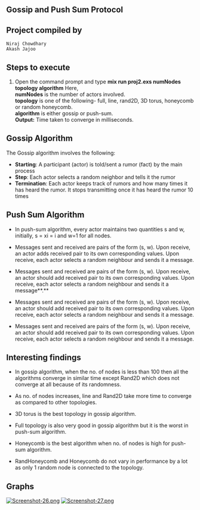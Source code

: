 ## Gossip and Push Sum Protocol
	
## Project compiled by
	Niraj Chowdhary
	Akash Jajoo

## Steps to execute
1.  Open the command prompt and type **mix run proj2.exs numNodes topology algorithm** 
  Here,  
     **numNodes** is the number of actors involved.  
      **topology** is one of the following- full, line, rand2D, 3D torus, honeycomb or random honeycomb.  
      **algorithm** is either gossip or push-sum.    
    **Output:**  Time taken to converge in milliseconds.  
    
 
## Gossip Algorithm
The Gossip algorithm involves the following: 
* **Starting**: A participant (actor) is told/sent a rumor (fact) by the main process
* **Step**: Each actor selects a random neighbor and tells it the rumor
* **Termination**: Each actor keeps track of rumors and how many times it has heard the rumor. It stops transmitting once it has heard the rumor 10 times

## Push Sum Algorithm
* In push-sum algorithm, every actor maintains two quantities s and w, initially, s = xi = i and w=1 for all nodes.

* Messages sent and received are pairs of the form (s, w). Upon receive, an actor adds received pair to its own corresponding values. Upon receive, each actor selects a random neighbour and sends it a message.

* Messages sent and received are pairs of the form (s, w). Upon receive, an actor should add received pair to its own corresponding values. Upon receive, each actor selects a random neighbour and sends it a message**.**

* Messages sent and received are pairs of the form (s, w). Upon receive, an actor should add received pair to its own corresponding values. Upon receive, each actor selects a random neighbour and sends it a message.

* Messages sent and received are pairs of the form (s, w). Upon receive, an actor should add received pair to its own corresponding values. Upon receive, each actor selects a random neighbour and sends it a message.

## Interesting findings
* In gossip algorithm, when the no. of nodes is less than 100 then all the algorithms converge in similar time except Rand2D which does not converge at all because of its randomness.

* As no. of nodes increases, line and Rand2D take more time to converge as compared to other topologies.
* 3D torus is the best topology in gossip algorithm.
* Full topology is also very good in gossip algorithm but it is the worst in push-sum algorithm.

* Honeycomb is the best algorithm when no. of nodes is high for push-sum algorithm.
* RandHoneycomb and Honeycomb do not vary in performance by a lot as only 1 random node is connected to the topology.

## Graphs
[![Screenshot-26.png](https://i.postimg.cc/Qd80dN5n/Screenshot-26.png)](https://postimg.cc/mtnQdsmQ)
[![Screenshot-27.png](https://i.postimg.cc/hjWmhM6P/Screenshot-27.png)](https://postimg.cc/cKhCb7dV)
